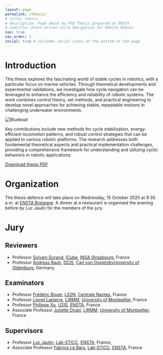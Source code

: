 ```yaml
---
layout: page
permalink: /thesis/
# title: thesis
# description: Page about my PhD Thesis prepared at ENSTA
# subtitle: Event-driven Cycle Navigation for Mobile Robots
nav: true
nav_order: 1
social: true # includes social icons at the bottom of the page
---
```


# Introduction 

This thesis explores the fascinating world of stable cycles in robotics, with a particular focus on marine vehicles. Through theoretical developments and experimental validations, we investigate how cycle navigation can be leveraged to enhance the efficiency and reliability of robotic systems. The work combines control theory, set methods, and practical engineering to develop novel approaches for achieving stable, repeatable motions in challenging underwater environments.

<!-- Add image of the blueboat -->
<img src="../../assets/img/blueboat.png" alt="Blueboat" class="img-fluid mb-3">

Key contributions include new methods for cycle stabilization, energy-efficient locomotion patterns, and robust control strategies that can be applied to various robotic platforms. The research addresses both fundamental theoretical aspects and practical implementation challenges, providing a comprehensive framework for understanding and utilizing cyclic behaviors in robotic applications.

<a href="../../assets/pdf/thesis.pdf" class="btn btn-primary mb-3" target="_blank">
    <i class="fa-solid fa-file-pdf"></i> Download thesis PDF
</a>

# Organization

The thesis defence will take place on Wednesday, 15 October 2025 at 9:30 a.m. at [ENSTA Bretagne](https://maps.app.goo.gl/ZE44hDHSAHqKqASJ7). A dinner at a restaurant is organised the evening before by Luc Jaulin for the members of the jury.

# Jury

## Reviewers

- Professor [Sylvain Durand](https://sylvain.durandchamontin.fr/), [ICube](https://icube.unistra.fr/), [INSA Strasbourg](https://www.insa-strasbourg.fr/fr/), France
- Professor [Andreas Rauh](https://www.interval-methods.de/), [DCIS](https://uol.de/en/computingscience/dcis), [Carl von OssietzkyUniversity of Oldenburg](https://uol.de/en), Germany

## Examinators

- Professor [Frédéric Boyer](https://www.imt-atlantique.fr/fr/personne/frederic-boyer), [LS2N](https://www.ls2n.fr/), [Centrale Nantes](https://www.ec-nantes.fr/english-version), France
- Professor [Lionel Lapierre](https://www.ensta-bretagne.fr/lapierre/), [LIRMM](https://www.lirmm.fr/), [University of Montpellier](https://www.umontpellier.fr/), France
- Professor [Philippe Xu](https://perso.ensta-paris.fr/~philippe.xu/), [U2IS](http://u2is.ensta-paris.fr/), [ENSTA](https://www.ensta-paris.fr/), France
- Associate Professor [Juliette Drupt](https://scholar.google.com/citations?user=NCVrNhIAAAAJ&hl=fr), [LIRMM](https://www.lirmm.fr/), [University of Montpellier](https://www.umontpellier.fr/), France

## Supervisors

- Professor [Luc Jaulin](https://www.ensta-bretagne.fr/jaulin/), [Lab-STICC](https://labsticc.fr/fr), [ENSTA](https://ensta-bretagne.fr), France,
- Associate Professor [Fabrice Le Bars](https://www.ensta-bretagne.fr/lebars/), [Lab-STICC](https://labsticc.fr/fr), [ENSTA](https://ensta-bretagne.fr), France
